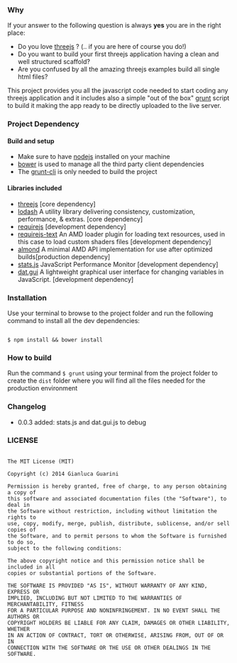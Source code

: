 ### Why

If your answer to the following question is always __yes__ you are in the right place:

- Do you love [threejs](http://threejs.org/) ? (.. if you are here of course you do!)
- Do you want to build your first threejs application having a clean and well structured scaffold?
- Are you confused by all the amazing threejs examples build all single html files?

This project provides you all the javascript code needed to start coding any threejs application and it includes also a simple "out of the box" [grunt](http://gruntjs.com/) script to build it making the app ready to be directly uploaded to the live server.

### Project Dependency

#### Build and setup

- Make sure to have [nodejs](http://nodejs.org/) installed on your machine
- [bower](http://bower.io/) is used to manage all the third party client dependencies
- The [grunt-cli](https://github.com/gruntjs/grunt-cli) is only needed to build the project

#### Libraries included

- [threejs](http://threejs.org/) [core dependency]
- [lodash](http://lodash.com/) A utility library delivering consistency, customization, performance, & extras. [core dependency]
- [requirejs](http://requirejs.org/) [development dependency]
- [requirejs-text](https://github.com/requirejs/text) An AMD loader plugin for loading text resources, used in this case to load custom shaders files [development dependency]
- [almond](https://github.com/jrburke/almond) A minimal AMD API implementation for use after optimized builds[production dependency]
- [stats.js](https://github.com/mrdoob/stats.js/) JavaScript Performance Monitor [development dependency]
- [dat.gui](http://code.google.com/p/dat-gui/) A lightweight graphical user interface for changing variables in JavaScript. [development dependency]

### Installation

Use your terminal to browse to the project folder and run the following command to install all the dev dependencies:

```

$ npm install && bower install

```

### How to build

Run the command `$ grunt` using your terminal from the project folder to create the ``dist`` folder where you will find all the files needed for the production environment

### Changelog

- 0.0.3 added: stats.js and dat.gui.js to debug

### LICENSE

```

The MIT License (MIT)

Copyright (c) 2014 Gianluca Guarini

Permission is hereby granted, free of charge, to any person obtaining a copy of
this software and associated documentation files (the "Software"), to deal in
the Software without restriction, including without limitation the rights to
use, copy, modify, merge, publish, distribute, sublicense, and/or sell copies of
the Software, and to permit persons to whom the Software is furnished to do so,
subject to the following conditions:

The above copyright notice and this permission notice shall be included in all
copies or substantial portions of the Software.

THE SOFTWARE IS PROVIDED "AS IS", WITHOUT WARRANTY OF ANY KIND, EXPRESS OR
IMPLIED, INCLUDING BUT NOT LIMITED TO THE WARRANTIES OF MERCHANTABILITY, FITNESS
FOR A PARTICULAR PURPOSE AND NONINFRINGEMENT. IN NO EVENT SHALL THE AUTHORS OR
COPYRIGHT HOLDERS BE LIABLE FOR ANY CLAIM, DAMAGES OR OTHER LIABILITY, WHETHER
IN AN ACTION OF CONTRACT, TORT OR OTHERWISE, ARISING FROM, OUT OF OR IN
CONNECTION WITH THE SOFTWARE OR THE USE OR OTHER DEALINGS IN THE SOFTWARE.

```


